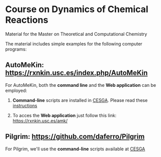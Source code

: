# Course on Dynamics of Chemical Reactions
Material for the Master on Theoretical and Computational Chemistry

The material includes simple examples for the following computer programs: 

## **AutoMeKin**: https://rxnkin.usc.es/index.php/AutoMeKin

For AutoMeKin, both the **command line** and the **Web application** can be employed:

1. **Command-line** scripts are installed in [CESGA](https://www.cesga.es/). Please read these [instructions](https://github.com/emartineznunez/MTC/raw/main/CESGA/Access%20to%20the%20Galician%20Supercomputer%20Center.pdf) 

2. To acces the **Web application** just follow this link: https://rxnkin.usc.es/amk/

## **Pilgrim**: https://github.com/daferro/Pilgrim

For Pilgrim, we'll use the **command-line** scripts available at [CESGA](https://github.com/emartineznunez/MTC/raw/main/Access%20to%20the%20Galician%20Supercomputer%20Center.pdf) 

